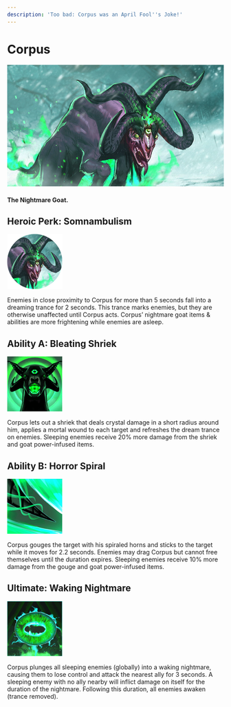 ```yaml
---
description: 'Too bad: Corpus was an April Fool''s Joke!'
---
```


# Corpus

![](../../.gitbook/assets/image%20%2877%29.png)

#### The Nightmare Goat.

## Heroic Perk: **Somnambulism**

![Somnambulism](../../.gitbook/assets/image%20%2850%29.png)

 Enemies in close proximity to Corpus for more than 5 seconds fall into a dreaming trance for 2 seconds. This trance marks enemies, but they are otherwise unaffected until Corpus acts. Corpus’ nightmare goat items & abilities are more frightening while enemies are asleep.

## Ability A: Bleating Shriek

![Bleating Shriek](../../.gitbook/assets/image%20%28326%29.png)

 Corpus lets out a shriek that deals crystal damage in a short radius around him, applies a mortal wound to each target and refreshes the dream trance on enemies. Sleeping enemies receive 20% more damage from the shriek and goat power-infused items.

## Ability B: Horror Spiral

![Horror Spiral](../../.gitbook/assets/image%20%28144%29.png)

 Corpus gouges the target with his spiraled horns and sticks to the target while it moves for 2.2 seconds. Enemies may drag Corpus but cannot free themselves until the duration expires. Sleeping enemies receive 10% more damage from the gouge and goat power-infused items.

## Ultimate: Waking Nightmare

![Waking Nightmare](../../.gitbook/assets/image%20%28359%29.png)

 Corpus plunges all sleeping enemies \(globally\) into a waking nightmare, causing them to lose control and attack the nearest ally for 3 seconds. A sleeping enemy with no ally nearby will inflict damage on itself for the duration of the nightmare. Following this duration, all enemies awaken \(trance removed\).



